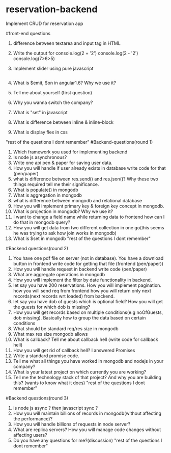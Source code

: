 # reservation-backend
Implement CRUD for reservation app

#front-end questions
1. difference between textarea and input tag in HTML
2. Write the output for 
    console.log(2 + '2')
    console.log(2 - '2')
    console.log(7>6>5)
3. Implement slider using pure javascript
    <div>
        <img></img>
    </div>
    
4. What is $emit, $on in angular1.6? Why we use it?
5. Tell me about yourself (first question)
6. Why you wanna switch the company?
7. What is "set" in javascript
8. What is difference between inline & inline-block
9. What is display flex in css

"rest of the questions I dont remember"
#Backend-questions(round 1)
1. Which framework you used for implementing backend
2. Is node js asynchronous?
3. Write one api pen & paper for saving user data.
4. How you will handle if user already exists in database write code for that (pen/paper)
5. what is difference between res.send() and res.json()? Why these two things required tell me their significance.
6. What is populate() in mongodb
7. What is aggregation in mongodb
8. what is difference between mongodb and relational database
9. How you will implement primary key & foreign key concept in mongodb.
10. What is projection in mongodb? Why we use it?
11. I want to change a field name while returning data to frontend how can I do that in mongodb query?
12. How you will get data from two different collection in one go(this seems he was trying to ask how join works in mongodb)
13. What is $set in mongodb
"rest of the questions I dont remember"

#Backend questions(round 2)
1. You have one pdf file on server (not in database). You have a download button in frontend
   write code for getting that file (frontend (pen/paper))
2. How you will handle request in backend write code (pen/paper)
3. What are aggregate operations in mongodb
4. How you will implement the filter by date functionality in backend.
5. let say you have 200 reservations. How you will implement pagination. 
  how you will send req from frontend
  how you will return only next records(next records wrt loaded) from backend. 
6. let say you have dob of guests which is optional field? How you will get the guests for which dob is missing?
7. How you will get records based on multiple conditions(e.g noOfGuests, dob missing). Basically how to group 
    the data based on certain conditions
8. What should be standard req/res size in mongodb
9. What max res size mongodb allows
10. What is callback? Tell me about callback hell (write code for callback hell)
11. How you will get rid of callback hell? I answered Promises
12. Write a standard promise code.
13. Tell me what all things you have worked in mongodb and nodejs in your company?
14. What is your latest project on which currently you are working?
15. Tell me the technology stack of that project? And why you are building this? (wants to know what it does)
"rest of the questions I dont remember"

#Backend questions(round 3)
1. is node js async ? then javascript sync ?
2. How you will maintain billions of records in mongodb(without affecting the performance)?
3. How you will handle billions of requests in node server?
4. What are replica servers? How you will manage code changes without affecting users?
5. Do you have any questions for me?(discussion)
"rest of the questions I dont remember"
    
 
